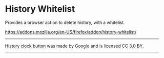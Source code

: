 # History Whitelist

Provides a browser action to delete history, with a whitelist.

<https://addons.mozilla.org/en-US/firefox/addon/history-whitelist/>

---

[History clock button](http://www.flaticon.com/free-icon/history-clock-button_61122) was made by [Google](http://www.flaticon.com/authors/google) and is licensed [CC 3.0 BY](http://creativecommons.org/licenses/by/3.0/).

---
